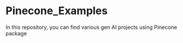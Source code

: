 # Pinecone_Examples
In this repository, you can find various gen AI projects using Pinecone package
